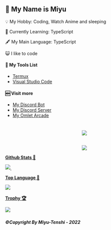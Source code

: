 <h2><b>🥫 My Name is Miyu</b></h2>
<p>💡 My Hobby: Coding, Watch Anime and sleeping</p>
<p>📝 Currently Learning: <bold>TypeScript</bold></p>
<p>🖋️ My Main Language: TypeScript</p>
<p>😺 I like to code</p>
<h4><b>🔧 My Tools List</b></h4>

- [Termux](https://termux.com)
- [Visual Studio Code](https://code.visualstudio.com)

<h4><b>🆕 Visit more</b></h4>

- [My Discord Bot]()
- [My Discord Server]()
- [My Omlet Arcade](https://omlet.gg/himei_miyu)
<h1></h1>
<p align="center">
 <a href="#">
 <img src="https://discord.c99.nl/widget/theme-3/456124229281382401.png"></a>
 </a>
 <br>
 <br>
<p align="center">
 <a href="#">
 <img src="https://komarev.com/ghpvc/?username=Miyu-Tenshi&label=PROFILE+VIEWS"/>
 </a>
 <br>
<p align="center">
    <a href="#">
    <p><b>Github Stats 🎲<b></p>
    <img src="https://github-readme-stats.vercel.app/api?username=Miyu-Tenshi&include_all_commits=true&count_private=true&theme=dark&show_icons=true&hide_border=true&title_color=2c98ff&icon_color=2c98ff&bg_color=0d1117"/>
    <img scr="https://github.com/Miyu-Tenshi/github-readme-stats">
</a>
  <br>
<p align="center">
    <a href="#">
    <p><b>Top Language 🌳<b></p>
    <img src="https://github-readme-stats.vercel.app/api/top-langs/?username=Miyu-Tenshi&layout=compactlor=2c98ff&icon_color=2c98ff&bg_color=0d1117"/>
  </a>
  <br>
<p align="center">
    <a href="#">
    <p><b>Trophy 🏆<b></p>
    <img src="https://github-profile-trophy.vercel.app/?username=Miyu-Tenshi&theme=discord"/>
  </a>
  <br>

<h6><b>©Copyright By Miyu-Tenshi - 2022</b></h6>
